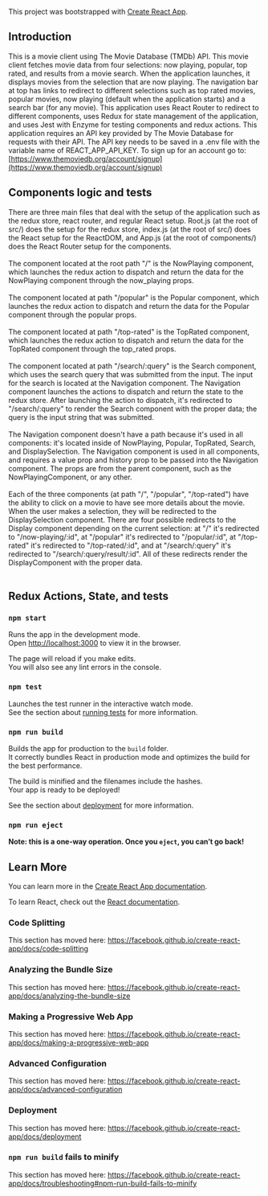 This project was bootstrapped with [Create React App](https://github.com/facebook/create-react-app).

## Introduction

This is a movie client using The Movie Database (TMDb) API. This movie client fetches movie data from four selections: now playing, popular, top rated, and results from a movie search. When the application launches, it displays movies from the selection that are now playing. The navigation bar at top has links to redirect to different selections such as top rated movies, popular movies, now playing (default when the application starts) and a search bar (for any movie). This application uses React Router to redirect to different components, uses Redux for state management of the application, and uses Jest with Enzyme for testing components and redux actions. This application requires an API key provided by The Movie Database for requests with their API. The API key needs to be saved in a .env file with the variable name of REACT_APP_API_KEY. To sign up for an account go to: [https://www.themoviedb.org/account/signup](https://www.themoviedb.org/account/signup)

## Components logic and tests

There are three main files that deal with the setup of the application such as the redux store, react router, and regular React setup. Root.js (at the root of src/) does the setup for the redux store, index.js (at the root of src/) does the React setup for the ReactDOM, and App.js (at the root of components/) does the React Router setup for the components.
<br>
<br>
The component located at the root path "/" is the NowPlaying component, which launches the redux action to dispatch and return the data for the NowPlaying component through the now_playing props.
<br>
<br>
The component located at path "/popular" is the Popular component, which launches the redux action to dispatch and return the data for the Popular component through the popular props.
<br>
<br>
The component located at path "/top-rated" is the TopRated component, which launches the redux action to dispatch and return the data for the TopRated component through the top_rated props.
<br>
<br>
The component located at path "/search/:query" is the Search component, which uses the search query that was submitted from the input. The input for the search is located at the Navigation component. The Navigation component launches the actions to dispatch and return the state to the redux store. After launching the action to dispatch, it's redirected to "/search/:query" to render the Search component with the proper data; the query is the input string that was submitted.
<br>
<br>
The Navigation component doesn't have a path because it's used in all components: it's located inside of NowPlaying, Popular, TopRated, Search, and DisplaySelection. The Navigation component is used in all components, and requires a value prop and history prop to be passed into the Navigation component. The props are from the parent component, such as the NowPlayingComponent, or any other.
<br>
<br>
Each of the three components (at path "/", "/popular", "/top-rated") have the ability to click on a movie to have see more details about the movie. When the user makes a selection, they will be redirected to the DisplaySelection component. There are four possible redirects to the Display component depending on the current selection: at "/" it's redirected to "/now-playing/:id", at "/popular" it's redirected to "/popular/:id", at "/top-rated" it's redirected to "/top-rated/:id", and at "/search/:query" it's redirected to "/search/:query/result/:id". All of these redirects render the DisplayComponent with the proper data.
<br>
<br>

## Redux Actions, State, and tests

### `npm start`

Runs the app in the development mode.<br>
Open [http://localhost:3000](http://localhost:3000) to view it in the browser.

The page will reload if you make edits.<br>
You will also see any lint errors in the console.

### `npm test`

Launches the test runner in the interactive watch mode.<br>
See the section about [running tests](https://facebook.github.io/create-react-app/docs/running-tests) for more information.

### `npm run build`

Builds the app for production to the `build` folder.<br>
It correctly bundles React in production mode and optimizes the build for the best performance.

The build is minified and the filenames include the hashes.<br>
Your app is ready to be deployed!

See the section about [deployment](https://facebook.github.io/create-react-app/docs/deployment) for more information.

### `npm run eject`

**Note: this is a one-way operation. Once you `eject`, you can’t go back!**

## Learn More

You can learn more in the [Create React App documentation](https://facebook.github.io/create-react-app/docs/getting-started).

To learn React, check out the [React documentation](https://reactjs.org/).

### Code Splitting

This section has moved here: https://facebook.github.io/create-react-app/docs/code-splitting

### Analyzing the Bundle Size

This section has moved here: https://facebook.github.io/create-react-app/docs/analyzing-the-bundle-size

### Making a Progressive Web App

This section has moved here: https://facebook.github.io/create-react-app/docs/making-a-progressive-web-app

### Advanced Configuration

This section has moved here: https://facebook.github.io/create-react-app/docs/advanced-configuration

### Deployment

This section has moved here: https://facebook.github.io/create-react-app/docs/deployment

### `npm run build` fails to minify

This section has moved here: https://facebook.github.io/create-react-app/docs/troubleshooting#npm-run-build-fails-to-minify
